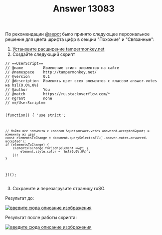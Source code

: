 ﻿---
title: "Answer 13083"
se.owner.user_id: 470029
se.owner.display_name: "Acinit"
se.owner.link: "https://ru.meta.stackoverflow.com/users/470029/acinit"
se.answer_id: 13083
se.question_id: 13082
se.post_type: answer
se.is_accepted: False
---
<p>По рекомендации <a href="https://ru.meta.stackoverflow.com/users/373567/aepot">@aepot</a> было принято следующее персональное решение для цвета шрифта цифр в секции &quot;Похожие&quot; и &quot;Связанные&quot;:</p>
<ol>
<li><a href="https://www.tampermonkey.net/" rel="nofollow noreferrer">Установите расширение tampermonkey.net</a></li>
<li>Создайте следующий скрипт</li>
</ol>
<pre><code>// ==UserScript==
// @name         Изменение стиля элементов на сайте
// @namespace    http://tampermonkey.net/
// @version      0.1
// @description  Изменить цвет всех элементов с классом answer-votes на hsl(0,0%,0%)
// @author       You
// @match        https://ru.stackoverflow.com/*
// @grant        none
// ==/UserScript==

(function() {
    'use strict';

    // Найти все элементы с классом &quot;answer-votes answered-accepted&quot; и изменить их цвет
    const elementsToChange = document.querySelectorAll('.answer-votes.answered-accepted');
    if (elementsToChange) {
        elementsToChange.forEach(element =&gt; {
            element.style.color = 'hsl(0,0%,0%)';
        });
    }
})();
</code></pre>
<ol start="3">
<li>Сохраните и перезагрузите страницу ruSO.</li>
</ol>
<p>Результат до:</p>
<p><a href="https://i.stack.imgur.com/CR71q.png" rel="nofollow noreferrer"><img src="https://i.stack.imgur.com/CR71q.png" alt="введите сюда описание изображения" /></a></p>
<p>Результат после работы скрипта:</p>
<p><a href="https://i.stack.imgur.com/KvHv2.png" rel="nofollow noreferrer"><img src="https://i.stack.imgur.com/KvHv2.png" alt="введите сюда описание изображения" /></a></p>
